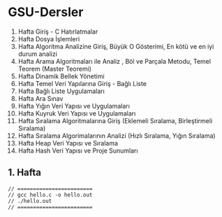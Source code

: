 # GSU-Dersler
 1. Hafta	Giriş - C Hatırlatmalar								
 2. Hafta	Dosya İşlemleri 								
 3. Hafta	Algoritma Analizine Giriş,  Büyük O Gösterimi, En kötü ve en iyi durum analizi								
 4. Hafta	Arama Algoritmaları ile Analiz , Böl ve Parçala Metodu, Temel Teorem (Master Teoremi)								
 5. Hafta	Dinamik Bellek Yönetimi 								
 6. Hafta	Temel Veri Yapılarına Giriş - Bağlı Liste								
 7. Hafta	Bağlı Liste Uygulamaları								
 8. Hafta	Ara Sınav								
 9. Hafta	Yığın Veri Yapısı ve Uygulamaları								
 10. Hafta	Kuyruk Veri Yapısı ve Uygulamaları								
 11. Hafta	Sıralama Algoritmalarına Giriş (Eklemeli Sıralama, Birleştirmeli Sıralama)								
 12. Hafta	Sıralama Algorimalarının Analizi (Hızlı Sıralama, Yığın Sıralama)								
 13. Hafta	Heap Veri Yapısı ve Sıralama								
 14. Hafta	Hash Veri Yapısı ve Proje Sunumları								

## 1. Hafta
```
// ========================
// gcc hello.c -o hello.out
// ./hello.out
// ========================
```
